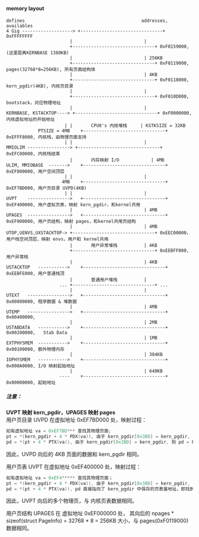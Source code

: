 #### memory layout
	defines											   addresses, availables
	4 Gig -------------------> +-------------------------------+ 0xFFFFFFFF
							|							|
							+-------------------------------+ 0xF0159000, (这里距离KERNBASE 1380KB)
							|							| 256KB
							+-------------------------------+ 0xF0119000, pages(32768*8=256KB), 所有页面结构体
							|						 	| 4KB
							+-------------------------------+ 0xF0118000, kern_pgdir(4KB), 内核页目录
							|							|
							+-------------------------------+ 0xF010D000, bootstack，对应物理地址
							|							|
	KERNBASE, KSTACKTOP----> +-------------------------------+ 0xF0000000, 内核虚拟地址的开始地址
						  |	|		CPU0's 内核堆栈		| KSTKSIZE = 32KB
				PTSIZE = 4MB	+-------------------------------+ 0xEFFF8000, 内核栈，由物理页面支持
						  |	|							|
	MMIOLIM	----------------> +-------------------------------+ 0xEFC00000, 内核栈结束
							|		内存映射 I/O			| 4MB
	ULIM, MMIOBASE	------->	+-------------------------------+ 0xEF800000, 用户空间顶层
						  |	|							|
						 4MB	+-------------------------------+ 0xEF7BD000, 用户页目录 UVPD(4KB)
						  |	|							|
	UVPT	---------------->	+-------------------------------+ 0xEF400000, 用户虚拟页表，映射 kern_pgdir，和kernel共用
							|							| 4MB
	UPAGES	---------------->	+-------------------------------+ 0xEF000000, 用户页结构，映射 pages，和kernel共用页结构
							|							| 4MB
	UTOP,UENVS,UXSTACKTOP->	+-------------------------------+ 0xEEC00000，用户栈空间顶层，映射 envs，用户和 kernel共用
							|		用户异常堆栈			| 4KB
							+-------------------------------+ 0xEEBFF000, 用户异常栈
							|							| 4KB
	USTACKTOP	----------->	+-------------------------------+ 0xEEBFE000, 用户普通栈顶
							|		普通用户堆栈			|
						...	+-------------------------------+ ...
							|							|
	UTEXT	---------------->	+-------------------------------+ 0x00800000, 程序数据 & 堆数据
							|							| 4MB
	UTEMP	---------------->	+-------------------------------+ 0x00400000,
							|							| 2MB
	USTABDATA	----------->	+-------------------------------+ 0x00200000,	Stab Data
							|							| 1MB
	EXTPHYSMEM	----------->	+-------------------------------+ 0x00100000, 额外物理内存
							|							| 384KB
	IOPHYSMEM	----------->	+-------------------------------+ 0x000A0000, I/O 映射起始地址
							|							| 640KB
						----	+-------------------------------+ 0x00000000, 起始地址

##### 注意：
__UVPT 映射 kern_pgdir，UPAGES 映射 pages__  
用户页目录 UVPD 在虚拟地址 0xEF7BD000 处，映射过程：
```C
如有虚拟地址 va = 0xEF7BD*** 查找其物理页面; 
pt = *(kern_pgdir + 4 * PDX(va)), 由于 kern_pgdir[0x3BD] = kern_pgdir, 则 pt = kern_pgdir；此时将 kern_pgdir 视为页表；
pd = *(pt + 4 * PTX(va)), 由于 kern_pgdir[0x3BD] = kern_pgdir, 则 pd = kern_pgdir；此时将 kern_pgdir 视为页面。
```
因此，UVPD 向后的 4KB 页面的数据和 kern_pgdir 相同。

用户页表 UVPT 在虚拟地址 0xEF400000 处，映射过程：
```C
如有虚拟地址 va = 0xEF4***** 查找其物理页面；
pt = *(kern_pgdir + 4 * PDX(va)), 由于 kern_pgdir[0x3BD] = kern_pgdir, 则 pt = kern_pgdir；此时将 kern_pgdir 视为页表；
pd = *(pt + 4 * PTX(va)), pd 直接指向了 kern_pgdir 中保存的页表基地址，即找到了 va 所在的页表。
```
因此，UVPT 向后的多个物理页，与 内核页表数据相同。

用户页结构 UPAGES 在 虚拟地址 0xEF000000 处，
其向后的 npages * sizeof(struct PageInfo) = 32768 * 8 = 256KB 大小，与 pages(0xF0119000) 数据相同。
